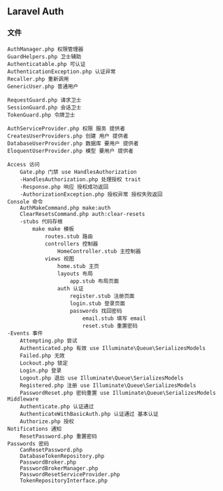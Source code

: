 ## Laravel Auth

### 文件
    AuthManager.php 权限管理器
    GuardHelpers.php 卫士辅助
    Authenticatable.php 可认证
    AuthenticationException.php 认证异常
    Recaller.php 重新调用
    GenericUser.php 普通用户

    RequestGuard.php 请求卫士
    SessionGuard.php 会话卫士
    TokenGuard.php 令牌卫士

    AuthServiceProvider.php 权限 服务 提供者
    CreatesUserProviders.php 创建 用户 提供者
    DatabaseUserProvider.php 数据库 要用户 提供者
    EloquentUserProvider.php 模型 要用户 提供者

    Access 访问
        Gate.php 门禁 use HandlesAuthorization
        -HandlesAuthorization.php 处理授权 trait
        -Response.php 响应 授权成功返回
    	-AuthorizationException.php 授权异常 授权失败返回
    Console 命令
    	AuthMakeCommand.php make:auth
    	ClearResetsCommand.php auth:clear-resets
    	-stubs 代码存根
    		make make 模板
        		routes.stub 路由
        		controllers 控制器
        			HomeController.stub 主控制器
    			views 视图
    				home.stub 主页
                    layouts 布局
                        app.stub 布局页面
        			auth 认证
            			register.stub 注册页面 
                        login.stub 登录页面
            			passwords 找回密码
            				email.stub 填写 email
            				reset.stub 重置密码
    -Events 事件
    	Attempting.php 尝试
    	Authenticated.php 有效 use Illuminate\Queue\SerializesModels
    	Failed.php 无效
    	Lockout.php 锁定
    	Login.php 登录
    	Logout.php 退出 use Illuminate\Queue\SerializesModels
        Registered.php 注册 use Illuminate\Queue\SerializesModels
    	PasswordReset.php 密码重置 use Illuminate\Queue\SerializesModels
    Middleware
    	Authenticate.php 认证通过
    	AuthenticateWithBasicAuth.php 认证通过 基本认证
    	Authorize.php 授权
    Notifications 通知
    	ResetPassword.php 重置密码
    Passwords 密码
    	CanResetPassword.php
    	DatabaseTokenRepository.php
    	PasswordBroker.php
    	PasswordBrokerManager.php
    	PasswordResetServiceProvider.php
    	TokenRepositoryInterface.php